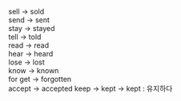 sell -> sold  
send -> sent  
stay -> stayed  
tell -> told  
read -> read  
hear -> heard  
lose -> lost  
know -> known  
for get -> forgotten  
accept -> accepted
keep -> kept -> kept : 유지하다

